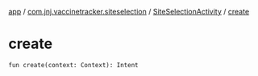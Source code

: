 [app](../../index.md) / [com.jnj.vaccinetracker.siteselection](../index.md) / [SiteSelectionActivity](index.md) / [create](./create.md)

# create

`fun create(context: Context): Intent`